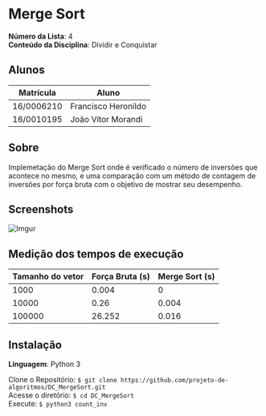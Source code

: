 # Merge Sort

**Número da Lista**: 4 <br>
**Conteúdo da Disciplina**: Dividir e Conquistar <br>

## Alunos

|Matrícula | Aluno |
| -- | -- |
| 16/0006210 | Francisco Heronildo |
| 16/0010195 | João Vítor Morandi |

## Sobre 
Implemetação do Merge Sort onde é verificado o número de inversões que acontece no mesmo, e uma comparação com um método de contagem de inversões por força bruta com o objetivo de mostrar seu desempenho. 

## Screenshots

![Imgur](https://i.imgur.com/TCdi6Pq.png)

## Medição dos tempos de execução

Tamanho do vetor | Força Bruta (s) | Merge Sort (s)
---------------- | ------------------ | --------------
1000 | 0.004 | 0
10000 | 0.26 | 0.004
100000 | 26.252 | 0.016

## Instalação 
**Linguagem**: Python 3 <br>

Clone o Repositório:
`$ git clone https://github.com/projeto-de-algoritmos/DC_MergeSort.git` </br>
Acesse o diretório:
`$ cd DC_MergeSort` </br>
Execute:
`$ python3 count_inv` </br>
